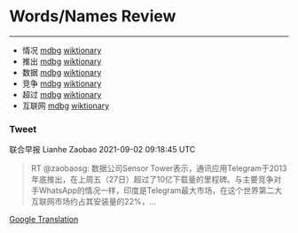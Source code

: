 
# Words/Names Review
___
- 情况 [mdbg](https://www.mdbg.net/chinese/dictionary?page=worddict&wdrst=0&wdqb=情况) [wiktionary](https://en.wiktionary.org/wiki/情况)
- 推出 [mdbg](https://www.mdbg.net/chinese/dictionary?page=worddict&wdrst=0&wdqb=推出) [wiktionary](https://en.wiktionary.org/wiki/推出)
- 数据 [mdbg](https://www.mdbg.net/chinese/dictionary?page=worddict&wdrst=0&wdqb=数据) [wiktionary](https://en.wiktionary.org/wiki/数据)
- 竞争 [mdbg](https://www.mdbg.net/chinese/dictionary?page=worddict&wdrst=0&wdqb=竞争) [wiktionary](https://en.wiktionary.org/wiki/竞争)
- 超过 [mdbg](https://www.mdbg.net/chinese/dictionary?page=worddict&wdrst=0&wdqb=超过) [wiktionary](https://en.wiktionary.org/wiki/超过)
- 互联网 [mdbg](https://www.mdbg.net/chinese/dictionary?page=worddict&wdrst=0&wdqb=互联网) [wiktionary](https://en.wiktionary.org/wiki/互联网)
### Tweet
联合早报 Lianhe Zaobao 2021-09-02 09:18:45 UTC
> RT @zaobaosg: 数据公司Sensor Tower表示，通讯应用Telegram于2013年底推出，在上周五（27日）超过了10亿下载量的里程碑。与主要竞争对手WhatsApp的情况一样，印度是Telegram最大市场，在这个世界第二大互联网市场约占其安装量的22%，…

[Google Translation](https://translate.google.com/?hi=en&tab=TT&sl=zh-CN&tl=en&op=translate&text=RT+%40zaobaosg%3A+%E6%95%B0%E6%8D%AE%E5%85%AC%E5%8F%B8Sensor+Tower%E8%A1%A8%E7%A4%BA%EF%BC%8C%E9%80%9A%E8%AE%AF%E5%BA%94%E7%94%A8Telegram%E4%BA%8E2013%E5%B9%B4%E5%BA%95%E6%8E%A8%E5%87%BA%EF%BC%8C%E5%9C%A8%E4%B8%8A%E5%91%A8%E4%BA%94%EF%BC%8827%E6%97%A5%EF%BC%89%E8%B6%85%E8%BF%87%E4%BA%8610%E4%BA%BF%E4%B8%8B%E8%BD%BD%E9%87%8F%E7%9A%84%E9%87%8C%E7%A8%8B%E7%A2%91%E3%80%82%E4%B8%8E%E4%B8%BB%E8%A6%81%E7%AB%9E%E4%BA%89%E5%AF%B9%E6%89%8BWhatsApp%E7%9A%84%E6%83%85%E5%86%B5%E4%B8%80%E6%A0%B7%EF%BC%8C%E5%8D%B0%E5%BA%A6%E6%98%AFTelegram%E6%9C%80%E5%A4%A7%E5%B8%82%E5%9C%BA%EF%BC%8C%E5%9C%A8%E8%BF%99%E4%B8%AA%E4%B8%96%E7%95%8C%E7%AC%AC%E4%BA%8C%E5%A4%A7%E4%BA%92%E8%81%94%E7%BD%91%E5%B8%82%E5%9C%BA%E7%BA%A6%E5%8D%A0%E5%85%B6%E5%AE%89%E8%A3%85%E9%87%8F%E7%9A%8422%25%EF%BC%8C%E2%80%A6)
